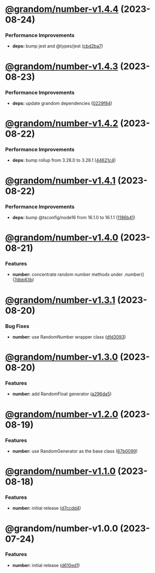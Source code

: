 # [@grandom/number-v1.4.4](https://github.com/grandom-library/grandom-js/compare/@grandom/number-v1.4.3...@grandom/number-v1.4.4) (2023-08-24)


### Performance Improvements

* **deps:** bump jest and @types/jest ([cbd2ba7](https://github.com/grandom-library/grandom-js/commit/cbd2ba75068f3f485b735e4fbc4bb9cd6fd3b098))

# [@grandom/number-v1.4.3](https://github.com/grandom-library/grandom-js/compare/@grandom/number-v1.4.2...@grandom/number-v1.4.3) (2023-08-23)


### Performance Improvements

* **deps:** update grandom dependencies ([0229f84](https://github.com/grandom-library/grandom-js/commit/0229f84ff7cf0a7d05b77f33767c108e4b1b4d4f))

# [@grandom/number-v1.4.2](https://github.com/grandom-library/grandom-js/compare/@grandom/number-v1.4.1...@grandom/number-v1.4.2) (2023-08-22)


### Performance Improvements

* **deps:** bump rollup from 3.28.0 to 3.28.1 ([44621c4](https://github.com/grandom-library/grandom-js/commit/44621c4c01d07beeffe44dcfb7984b4c0ff0599c))

# [@grandom/number-v1.4.1](https://github.com/grandom-library/grandom-js/compare/@grandom/number-v1.4.0...@grandom/number-v1.4.1) (2023-08-22)


### Performance Improvements

* **deps:** bump @tsconfig/node16 from 16.1.0 to 16.1.1 ([1186b41](https://github.com/grandom-library/grandom-js/commit/1186b418ac99f5333eb25f5b50164b2c863061bc))

# [@grandom/number-v1.4.0](https://github.com/grandom-library/grandom-js/compare/@grandom/number-v1.3.1...@grandom/number-v1.4.0) (2023-08-21)


### Features

* **number:** concentrate random number methods under .number() ([7dbb83b](https://github.com/grandom-library/grandom-js/commit/7dbb83b706e17550892e1bdc8a1045b41f7ed6b3))

# [@grandom/number-v1.3.1](https://github.com/grandom-library/grandom-js/compare/@grandom/number-v1.3.0...@grandom/number-v1.3.1) (2023-08-20)


### Bug Fixes

* **number:** use RandomNumber wrapper class ([dfd3093](https://github.com/grandom-library/grandom-js/commit/dfd3093c589f88d015c668eed6a958ab67baf87d))

# [@grandom/number-v1.3.0](https://github.com/grandom-library/grandom-js/compare/@grandom/number-v1.2.0...@grandom/number-v1.3.0) (2023-08-20)


### Features

* **number:** add RandomFloat generator ([a296da5](https://github.com/grandom-library/grandom-js/commit/a296da536ffbd4fb632e54aa5a38ad05cb05be53))

# [@grandom/number-v1.2.0](https://github.com/grandom-library/grandom-js/compare/@grandom/number-v1.1.0...@grandom/number-v1.2.0) (2023-08-19)


### Features

* **number:** use RandomGenerator as the base class ([67b0099](https://github.com/grandom-library/grandom-js/commit/67b00997da1bcc25067ff366e58825d80a43b54d))

# [@grandom/number-v1.1.0](https://github.com/grandom-library/grandom-js/compare/@grandom/number-v1.0.1...@grandom/number-v1.1.0) (2023-08-18)


### Features

* **number:** initial release ([d7ccdd4](https://github.com/grandom-library/grandom-js/commit/d7ccdd4a10ac3029bc02e7410ab603237f94940b))

# @grandom/number-v1.0.0 (2023-07-24)


### Features

* **number:** initial release ([d610ed1](https://github.com/grandom-library/grandom-js/commit/d610ed13608cd60f54cf64f3e62971ad35f08c6b))
